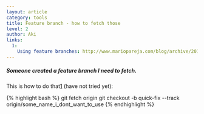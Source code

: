 ```yaml
---
layout: article
category: tools
title: Feature branch - how to fetch those
level: 2
author: Aki
links:
  1: 
    Using feature branches: http://www.mariopareja.com/blog/archive/2010/01/11/how-to-push-a-new-local-branch-to-a-remote.aspx
---
```



##### Someone created a feature branch I need to fetch. 

This is how to do that[1](#link_1) (have not tried yet):

{% highlight bash %}
git fetch origin
git checkout -b quick-fix --track origin/some_name_i_dont_want_to_use
{% endhighlight %}
